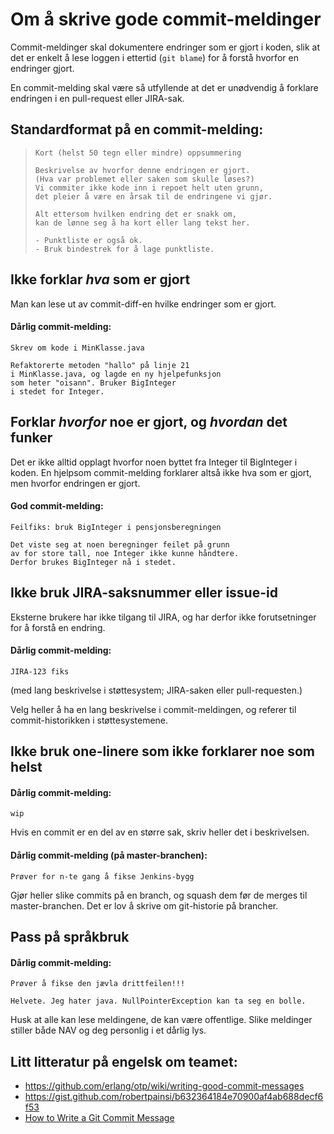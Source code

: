 # Om å skrive gode commit-meldinger

Commit-meldinger skal dokumentere endringer som er gjort i koden, slik at det er
enkelt å lese loggen i ettertid (`git blame`) for å forstå hvorfor en endringer gjort.

En commit-melding skal være så utfyllende at det er unødvendig å forklare endringen
i en pull-request eller JIRA-sak.

## Standardformat på en commit-melding:

> ```
> Kort (helst 50 tegn eller mindre) oppsummering
>
> Beskrivelse av hvorfor denne endringen er gjort.
> (Hva var problemet eller saken som skulle løses?)
> Vi commiter ikke kode inn i repoet helt uten grunn,
> det pleier å være en årsak til de endringene vi gjør.
>
> Alt ettersom hvilken endring det er snakk om,
> kan de lønne seg å ha kort eller lang tekst her.
>
> - Punktliste er også ok.
> - Bruk bindestrek for å lage punktliste.
> ```

## Ikke forklar *hva* som er gjort

Man kan lese ut av commit-diff-en hvilke
endringer som er gjort.

#### Dårlig commit-melding:

```
Skrev om kode i MinKlasse.java

Refaktorerte metoden "hallo" på linje 21
i MinKlasse.java, og lagde en ny hjelpefunksjon
som heter "oisann". Bruker BigInteger
i stedet for Integer.
```

## Forklar *hvorfor* noe er gjort, og *hvordan* det funker

Det er ikke alltid opplagt hvorfor noen
byttet fra Integer til BigInteger i koden.
En hjelpsom commit-melding forklarer altså
ikke hva som er gjort, men hvorfor endringen
er gjort.

#### God commit-melding:

```
Feilfiks: bruk BigInteger i pensjonsberegningen

Det viste seg at noen beregninger feilet på grunn
av for store tall, noe Integer ikke kunne håndtere.
Derfor brukes BigInteger nå i stedet.
```

## Ikke bruk JIRA-saksnummer eller issue-id

Eksterne brukere har ikke tilgang til JIRA, og har
derfor ikke forutsetninger for å forstå en endring.

#### Dårlig commit-melding:

```
JIRA-123 fiks
```

(med lang beskrivelse i støttesystem; JIRA-saken eller pull-requesten.)

Velg heller å ha en lang beskrivelse i commit-meldingen, og
referer til commit-historikken i støttesystemene.

## Ikke bruk one-linere som ikke forklarer noe som helst

#### Dårlig commit-melding:

```
wip
```

Hvis en commit er en del av en større sak, skriv heller
det i beskrivelsen.

#### Dårlig commit-melding (på master-branchen):

```
Prøver for n-te gang å fikse Jenkins-bygg
```

Gjør heller slike commits på en branch, og squash dem
før de merges til master-branchen. Det er lov å skrive om
git-historie på brancher.

## Pass på språkbruk

#### Dårlig commit-melding:

```
Prøver å fikse den jævla drittfeilen!!!

Helvete. Jeg hater java. NullPointerException kan ta seg en bolle.
```

Husk at alle kan lese meldingene, de kan være offentlige. Slike
meldinger stiller både NAV og deg personlig i et dårlig lys.

## Litt litteratur på engelsk om teamet:

- https://github.com/erlang/otp/wiki/writing-good-commit-messages
- https://gist.github.com/robertpainsi/b632364184e70900af4ab688decf6f53
- [How to Write a Git Commit Message](https://chris.beams.io/posts/git-commit/)

